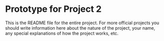 # Prototype for Project 2

This is the README file for the entire project. For more official projects you should write information here about the nature of the project, your name, any special explanations of how the project works, etc.
